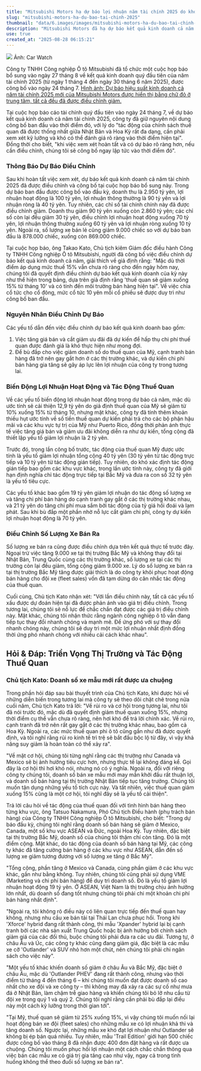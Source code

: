 ```yaml
---
title: "Mitsubishi Motors hạ dự báo lợi nhuận năm tài chính 2025 do khó khăn tăng giá và kiểm soát chi phí"
slug: "mitsubishi-motors-ha-du-bao-tai-chinh-2025"
thumbnail: "data/6.images/images/mitsubishi-motors-ha-du-bao-tai-chinh-2025.webp"
description: "Mitsubishi Motors đã hạ dự báo kết quả kinh doanh cả năm tài chính 2025, với doanh thu, lợi nhuận hoạt động, lợi nhuận thông thường và lợi nhuận ròng đều giảm. Nguyên nhân chính là khó khăn trong việc tăng giá bán và cắt giảm chi phí bán hàng như dự kiến, cùng với sự cạnh tranh gay gắt trên thị trường toàn cầu."
use: true
created_at: "2025-08-28 06:15:21"
---
```


![](/images/20250827-00000009-impcaw-000-1-view.webp)
Ảnh: Car Watch

Công ty TNHH Công nghiệp Ô tô Mitsubishi đã tổ chức một cuộc họp báo bổ sung vào ngày 27 tháng 8 về kết quả kinh doanh quý đầu tiên của năm tài chính 2025 (từ ngày 1 tháng 4 đến ngày 30 tháng 6 năm 2025), được công bố vào ngày 24 tháng 7.
[Hình ảnh: Dự báo hiệu suất kinh doanh cả năm tài chính 2025 mới của Mitsubishi Motors được hiển thị bằng chữ đỏ ở trung tâm, tất cả đều đã được điều chỉnh giảm.](https://car.watch.impress.co.jp/img/car/docs/2042/349/html/002_o.jpg.html)

Tại cuộc họp báo cáo tài chính quý đầu tiên vào ngày 24 tháng 7, về dự báo kết quả kinh doanh cả năm tài chính 2025, công ty đã giữ nguyên nội dung công bố ban đầu vào thời điểm đó, với lý do "tác động của chính sách thuế quan đã được thống nhất giữa Nhật Bản và Hoa Kỳ rất đa dạng, cần phải xem xét kỹ lưỡng và khó có thể đánh giá rõ ràng vào thời điểm hiện tại". Đồng thời cho biết, "khi việc xem xét hoàn tất và có dự báo rõ ràng hơn, nếu cần điều chỉnh, chúng tôi sẽ công bố ngay lập tức vào thời điểm đó".

### Thông Báo Dự Báo Điều Chỉnh

Sau khi hoàn tất việc xem xét, dự báo kết quả kinh doanh cả năm tài chính 2025 đã được điều chỉnh và công bố tại cuộc họp báo bổ sung này. Trong dự báo ban đầu được công bố vào đầu kỳ, doanh thu là 2.950 tỷ yên, lợi nhuận hoạt động là 100 tỷ yên, lợi nhuận thông thường là 90 tỷ yên và lợi nhuận ròng là 40 tỷ yên. Tuy nhiên, các chỉ số tài chính chính này đã được điều chỉnh giảm. Doanh thu giảm 90 tỷ yên xuống còn 2.860 tỷ yên; các chỉ số còn lại đều giảm 30 tỷ yên, điều chỉnh lợi nhuận hoạt động xuống 70 tỷ yên, lợi nhuận thông thường xuống 60 tỷ yên và lợi nhuận ròng xuống 10 tỷ yên. Ngoài ra, số lượng xe bán lẻ cũng giảm 9.000 chiếc so với dự báo ban đầu là 878.000 chiếc, xuống còn 869.000 chiếc.

Tại cuộc họp báo, ông Takao Kato, Chủ tịch kiêm Giám đốc điều hành Công ty TNHH Công nghiệp Ô tô Mitsubishi, người đã công bố việc điều chỉnh dự báo kết quả kinh doanh cả năm, giải thích về giả định rằng: "Mặc dù thời điểm áp dụng mức thuế 15% vẫn chưa rõ ràng cho đến ngày hôm nay, chúng tôi đã quyết định điều chỉnh dự báo kết quả kinh doanh của kỳ này như thể hiện trong bảng, dựa trên giả định rằng 'thuế quan sẽ giảm xuống 15% từ tháng 10' và có tính đến môi trường bán hàng hiện tại". Về việc chia cổ tức cho cổ đông, mức cổ tức 10 yên mỗi cổ phiếu sẽ được duy trì như công bố ban đầu.

### Nguyên Nhân Điều Chỉnh Dự Báo

Các yếu tố dẫn đến việc điều chỉnh dự báo kết quả kinh doanh bao gồm:
1.  Việc tăng giá bán và cắt giảm ưu đãi đã dự kiến để hấp thụ chi phí thuế quan được đánh giá là khó thực hiện như mong đợi.
2.  Để bù đắp cho việc giảm doanh số do thuế quan của Mỹ, cạnh tranh bán hàng đã trở nên gay gắt hơn ở các thị trường khác, và dự kiến chi phí bán hàng gia tăng sẽ gây áp lực lên lợi nhuận của công ty trong tương lai.

### Biến Động Lợi Nhuận Hoạt Động và Tác Động Thuế Quan

Về các yếu tố biến động lợi nhuận hoạt động trong dự báo cả năm, mặc dù ước tính sẽ cải thiện 12,9 tỷ yên do giả định thuế quan của Mỹ sẽ giảm từ 10% xuống 15% từ tháng 10, nhưng mặt khác, công ty đã tính thêm khoản thiếu hụt ước tính về số tiền thuế quan dự kiến phải trả cho các bộ phận hậu mãi và các khu vực tự trị của Mỹ như Puerto Rico, đồng thời phản ánh thực tế việc tăng giá bán và giảm ưu đãi không diễn ra như dự kiến, tổng cộng đã thiết lập yếu tố giảm lợi nhuận là 2 tỷ yên.

Trước đó, trong lần công bố trước, tác động của thuế quan Mỹ được ước tính là yếu tố giảm lợi nhuận tổng cộng 40 tỷ yên (30 tỷ yên từ tác động trực tiếp và 10 tỷ yên từ tác động gián tiếp). Tuy nhiên, do khó xác định tác động gián tiếp bao gồm các khu vực khác, trong lần ước tính này, công ty đã giới hạn định nghĩa chỉ tác động trực tiếp tại Bắc Mỹ và đưa ra con số 32 tỷ yên là yếu tố tiêu cực.

Các yếu tố khác bao gồm 19 tỷ yên giảm lợi nhuận do tác động số lượng xe và tăng chi phí bán hàng do cạnh tranh gay gắt ở các thị trường khác nhau, và 21 tỷ yên do tăng chi phí mua sắm bởi tác động của tỷ giá hối đoái và lạm phát. Sau khi bù đắp một phần nhờ nỗ lực cắt giảm chi phí, công ty dự kiến lợi nhuận hoạt động là 70 tỷ yên.

### Điều Chỉnh Số Lượng Xe Bán Ra

Số lượng xe bán ra cũng được điều chỉnh dựa trên kết quả thực tế trước đây. Ngoại trừ việc tăng 9.000 xe tại thị trường Bắc Mỹ và không thay đổi tại Nhật Bản, Trung Quốc cùng các thị trường khác, số lượng xe tại các thị trường còn lại đều giảm, tổng cộng giảm 9.000 xe. Lý do số lượng xe bán ra tại thị trường Bắc Mỹ tăng được giải thích là do công ty khôi phục hoạt động bán hàng cho đội xe (fleet sales) vốn đã tạm dừng do cân nhắc tác động của thuế quan.

Cuối cùng, Chủ tịch Kato nhận xét: "Với lần điều chỉnh này, tất cả các yếu tố xấu được dự đoán hiện tại đã được phản ánh vào giá trị điều chỉnh. Trong tương lai, chúng tôi sẽ nỗ lực để chắc chắn đạt được các giá trị điều chỉnh này. Mặt khác, chúng tôi nhận thức rằng ngành công nghiệp ô tô vẫn đang tiếp tục thay đổi nhanh chóng và mạnh mẽ. Để ứng phó với sự thay đổi nhanh chóng này, chúng tôi sẽ duy trì một mức lợi nhuận nhất định đồng thời ứng phó nhanh chóng với nhiều cải cách khác nhau".

## Hỏi & Đáp: Triển Vọng Thị Trường và Tác Động Thuế Quan

### Chủ tịch Kato: Doanh số xe mẫu mới rất được ưa chuộng

Trong phần hỏi đáp sau bài thuyết trình của Chủ tịch Kato, khi được hỏi về những diễn biến trong tương lai mà công ty sẽ theo dõi chặt chẽ trong nửa cuối năm, Chủ tịch Kato trả lời: "Về rủi ro và cơ hội trong tương lai, như tôi đã nói trước đó, mặc dù đã quyết định giảm thuế quan xuống 15%, nhưng thời điểm cụ thể vẫn chưa rõ ràng, nên hơi khó để trả lời chính xác. Về rủi ro, cạnh tranh đã trở nên rất gay gắt ở các thị trường khác nhau, bao gồm cả Hoa Kỳ. Ngoài ra, các mức thuế quan phi ô tô cũng gần như đã được quyết định, và tôi nghĩ rằng rủi ro kinh tế trì trệ sẽ bắt đầu bộc lộ từ đây, vì vậy khả năng suy giảm là hoàn toàn có thể xảy ra".

"Về mặt cơ hội, chúng tôi từng nghĩ rằng các thị trường như Canada và Mexico sẽ bị ảnh hưởng tiêu cực hơn, nhưng thực tế lại không đáng kể. Gọi đây là cơ hội thì hơi khó nói, nhưng nó có ý nghĩa. Ngoài ra, đối với riêng công ty chúng tôi, doanh số bán xe mẫu mới may mắn khởi đầu rất thuận lợi, và doanh số bán hàng tại thị trường Nhật Bản tiếp tục tăng trưởng. Chúng tôi muốn tận dụng những yếu tố tích cực này. Và tất nhiên, việc thuế quan giảm xuống 15% cũng là một cơ hội, tôi nghĩ đây sẽ là yếu tố cải thiện".

Trả lời câu hỏi về tác động của thuế quan đối với tình hình bán hàng theo từng khu vực, ông Tatsuo Nakamura, Phó Chủ tịch Điều hành (phụ trách bán hàng) của Công ty TNHH Công nghiệp Ô tô Mitsubishi, cho biết: "Trong dự báo đầu kỳ, chúng tôi nghĩ rằng doanh số bán hàng sẽ giảm ở Mexico, Canada, một số khu vực ASEAN và Đức, ngoài Hoa Kỳ. Tuy nhiên, đặc biệt tại thị trường Bắc Mỹ, doanh số của chúng tôi thậm chí còn tăng. Đó là một điểm cộng. Mặt khác, do tác động của doanh số bán hàng tại Mỹ, các công ty khác đã tăng cường bán hàng ở các khu vực như ASEAN, dẫn đến số lượng xe giảm tương đương với số lượng xe tăng ở Bắc Mỹ".

"Tổng cộng, phần tăng ở Mexico và Canada, cùng phần giảm ở các khu vực khác, gần như bằng không. Tuy nhiên, chúng tôi cũng phải sử dụng VME (Marketing và chi phí bán hàng) để duy trì doanh số. Đó là yếu tố giảm lợi nhuận hoạt động 19 tỷ yên. Ở ASEAN, Việt Nam là thị trường chịu ảnh hưởng lớn nhất, dù doanh số đang tốt nhưng chúng tôi phải chi một khoản chi phí bán hàng nhất định".

"Ngoài ra, tôi không rõ điều này có liên quan trực tiếp đến thuế quan hay không, nhưng nhu cầu xe bán tải tại Thái Lan chưa phục hồi. Trong khi 'Xforce' hybrid đang rất thành công, thì mẫu 'Xpander' hybrid lại bị cạnh tranh bởi các nhà sản xuất Trung Quốc hoặc bị ảnh hưởng bởi chính sách giảm giá của các đối thủ, buộc chúng tôi phải đưa ra các ưu đãi. Tương tự, ở châu Âu và Úc, các công ty khác cũng đang giảm giá, đặc biệt là các mẫu xe cỡ 'Outlander' và SUV nhỏ hơn một chút, nên chúng tôi phải chi ngân sách cho việc này".

"Một yếu tố khác khiến doanh số giảm ở châu Âu và Bắc Mỹ, đặc biệt ở châu Âu, mặc dù 'Outlander PHEV' đang rất thành công, nhưng vào thời điểm từ tháng 4 đến tháng 6 – khi chúng tôi muốn đạt được doanh số cao nhất cho xe đội và xe công ty – thì không may đã xảy ra các sự cố như mưa đá ở Nhật Bản, làm chậm trễ giao hàng và khiến chúng tôi bỏ lỡ nhu cầu từ đội xe trong quý 1 và quý 2. Chúng tôi nghĩ rằng cần phải bù đắp lại điều này một cách kỹ lưỡng trong thời gian tới".

"Tại Mỹ, thuế quan sẽ giảm từ 25% xuống 15%, vì vậy chúng tôi muốn nối lại hoạt động bán xe đội (fleet sales) cho những mẫu xe có lợi nhuận khả thi và tăng doanh số. Ngược lại, những mẫu xe khó đạt lợi nhuận như Outlander sẽ không bị ép bán quá nhiều. Tuy nhiên, mẫu 'Trail Edition' giới hạn 500 chiếc được công bố vào tháng 8 đã nhận được 400 đơn đặt hàng và rất được ưa chuộng. Chúng tôi muốn phục hồi lợi nhuận một cách chắc chắn thông qua việc bán các mẫu xe có giá trị gia tăng cao như vậy, ngay cả trong tình huống không thể theo đuổi số lượng xe bán ra".